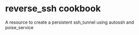 # reverse_ssh cookbook

A resource to create a persistent ssh_tunnel using autossh and poise_service
